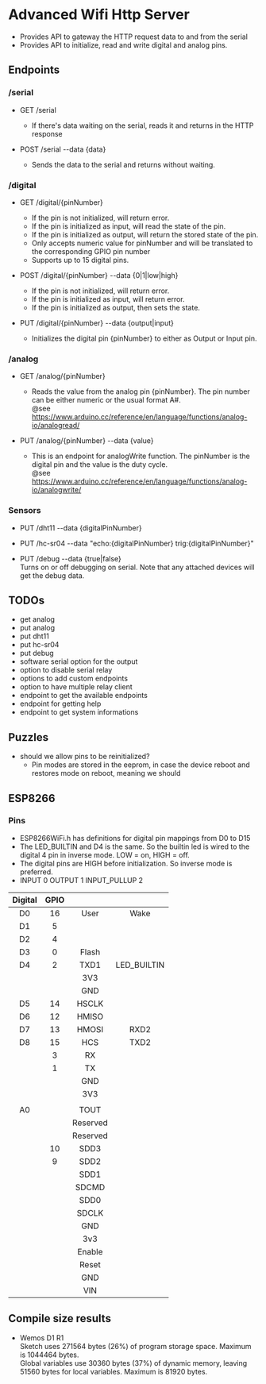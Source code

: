 # Advanced Wifi Http Server

- Provides API to gateway the HTTP request data to and from the serial
- Provides API to initialize, read and write digital and analog pins.


## Endpoints


### /serial

- GET /serial  
  - If there's data waiting on the serial, reads it and returns in the HTTP response


- POST /serial --data {data}  
  - Sends the data to the serial and returns without waiting.


### /digital

- GET /digital/{pinNumber}  
  - If the pin is not initialized, will return error.
  - If the pin is initialized as input, will read the state of the pin.
  - If the pin is initialized as output, will return the stored state of the pin.
  - Only accepts numeric value for pinNumber and will be translated to the corresponding GPIO pin number
  - Supports up to 15 digital pins.


- POST /digital/{pinNumber}  --data {0|1|low|high}
  - If the pin is not initialized, will return error.
  - If the pin is initialized as input, will return error.  
  - If the pin is initialized as output, then sets the state.  


- PUT /digital/{pinNumber} --data {output|input}  
  - Initializes the digital pin {pinNumber} to either as Output or Input pin.


### /analog

- GET /analog/{pinNumber}  
  - Reads the value from the analog pin {pinNumber}. The pin number can be either numeric or the usual format A#.  
  @see https://www.arduino.cc/reference/en/language/functions/analog-io/analogread/  


- PUT /analog/{pinNumber} --data {value}  
  - This is an endpoint for analogWrite function. The pinNumber is the digital pin and the value is the duty cycle.  
  @see https://www.arduino.cc/reference/en/language/functions/analog-io/analogwrite/  


### Sensors

- PUT /dht11 --data {digitalPinNumber}  

- PUT /hc-sr04 --data "echo:{digitalPinNumber} trig:{digitalPinNumber}"  

- PUT /debug --data {true|false}  
  Turns on or off debugging on serial. Note that any attached devices will get the debug data.  


## TODOs

- get analog
- put analog
- put dht11
- put hc-sr04
- put debug
- software serial option for the output
- option to disable serial relay
- options to add custom endpoints
- option to have multiple relay client
- endpoint to get the available endpoints
- endpoint for getting help
- endpoint to get system informations


## Puzzles

- should we allow pins to be reinitialized?
  - Pin modes are stored in the eeprom, in case the device reboot and restores mode on reboot, meaning we should


## ESP8266


### Pins

- ESP8266WiFi.h has definitions for digital pin mappings from D0 to D15
- The LED_BUILTIN and D4 is the same. So the builtin led is wired to the digital 4 pin in inverse mode. LOW = on, HIGH = off.
- The digital pins are HIGH before initialization. So inverse mode is preferred.
- INPUT 0 OUTPUT 1 INPUT_PULLUP 2


| Digital | GPIO |          |             |
|:-------:|:----:|:--------:|:-----------:|
|   D0    |  16  |   User   |    Wake     |
|   D1    |  5   |          |             |
|   D2    |  4   |          |             |
|   D3    |  0   |  Flash   |             |
|   D4    |  2   |   TXD1   | LED_BUILTIN |
|         |      |   3V3    |             |
|         |      |   GND    |             |
|   D5    |  14  |  HSCLK   |             |
|   D6    |  12  |  HMISO   |             |
|   D7    |  13  |  HMOSI   |    RXD2     |
|   D8    |  15  |   HCS    |    TXD2     |
|         |  3   |    RX    |             |
|         |  1   |    TX    |             |
|         |      |   GND    |             |
|         |      |   3V3    |             |
|         |      |          |             |
|   A0    |      |   TOUT   |             |
|         |      | Reserved |             |
|         |      | Reserved |             |
|         |  10  |   SDD3   |             |
|         |  9   |   SDD2   |             |
|         |      |   SDD1   |             |
|         |      |  SDCMD   |             |
|         |      |   SDD0   |             |
|         |      |  SDCLK   |             |
|         |      |   GND    |             |
|         |      |   3v3    |             |
|         |      |  Enable  |             |
|         |      |  Reset   |             |
|         |      |   GND    |             |
|         |      |   VIN    |             |


## Compile size results

- Wemos D1 R1  
  Sketch uses 271564 bytes (26%) of program storage space. Maximum is 1044464 bytes.  
  Global variables use 30360 bytes (37%) of dynamic memory, leaving 51560 bytes for local variables. Maximum is 81920 bytes.  
